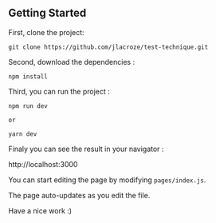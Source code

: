 ## Getting Started

First, clone the project:

```
git clone https://github.com/jlacroze/test-technique.git
```

Second, download the dependencies : 

```
npm install 
```

Third, you can run the project : 
```
npm run dev

or

yarn dev
```

Finaly you can see the result in your navigator : 

http://localhost:3000

You can start editing the page by modifying `pages/index.js`. 

The page auto-updates as you edit the file.

Have a nice work :) 
